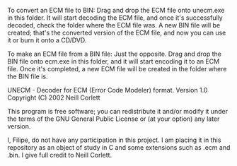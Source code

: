 To convert an ECM file to BIN: Drag and drop the ECM file onto unecm.exe in this folder. It will start decoding the ECM file, and once it's successfully decoded, check the folder where the ECM file was. A new BIN file will be created; that's the converted version of the ECM file, and now you can use it or burn it onto a CD/DVD.

To make an ECM file from a BIN file: Just the opposite. Drag and drop the BIN file onto ecm.exe in this folder, and it will start encoding it to an ECM file. Once it's completed, a new ECM file will be created in the folder where the BIN file is.

UNECM - Decoder for ECM (Error Code Modeler) format. Version 1.0 Copyright (C) 2002 Neill Corlett

This program is free software; you can redistribute it and/or modify it under the terms of the GNU General Public License or (at your option) any later version.

I, Filipe, do not have any participation in this project. I am placing it in this repository as an object of study in C and some extensions such as .ecm and .bin. I give full credit to Neill Corlett.
